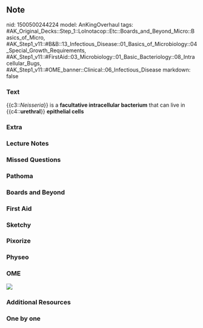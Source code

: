 ## Note
nid: 1500500244224
model: AnKingOverhaul
tags: #AK_Original_Decks::Step_1::Lolnotacop::Etc::Boards_and_Beyond_Micro::Basics_of_Micro, #AK_Step1_v11::#B&B::13_Infectious_Disease::01_Basics_of_Microbiology::04_Special_Growth_Requirements, #AK_Step1_v11::#FirstAid::03_Microbiology::01_Basic_Bacteriology::08_Intracellular_Bugs, #AK_Step1_v11::#OME_banner::Clinical::06_Infectious_Disease
markdown: false

### Text
{{c3::<i>Neisseria</i>}} is a <b>facultative intracellular
bacterium</b> that can live in {{c4::<b>urethral</b>}}
<b>epithelial cells</b>

### Extra


### Lecture Notes


### Missed Questions


### Pathoma


### Boards and Beyond


### First Aid


### Sketchy


### Pixorize


### Physeo


### OME
<div class="ome-widget">
  <a href=
  "https://onlinemeded.org/spa/infectious-disease?ref=anki"><img src="_OME_AnkiFlashcards_Topic_3.png"></a>
</div>

### Additional Resources


### One by one

